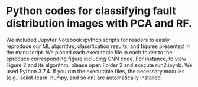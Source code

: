 # Python codes  for classifying fault distribution images with PCA and RF.
We included Jupyter Notebook ipython scripts for readers to easily reproduce our ML algorithm, classification results, and figures presented in the manuscript. We placed each executable file in each folder to the eproduce corresponding figure including CNN code. For instance, to view Figure 2 and its algorithm, please open Folder 2 and execute run2.ipynb. We used Python 3.7.4. If you run the executable files, the necessary modules (e.g., scikit-learn, numpy, and so on) are automatically installed.
